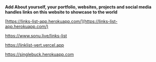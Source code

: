 
**Add About yourself, your portfolio, websites, projects and social media handles links on this website to showcase to the world**


[https://links-list-app.herokuapp.com/](https://links-list-app.herokuapp.com/)




https://www.sonu.live/links-list



https://linklist-vert.vercel.app



https://singlebuck.herokuapp.com
